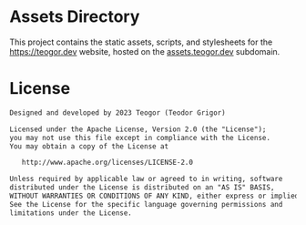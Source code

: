 # Assets Directory
This project contains the static assets, scripts, and stylesheets for the https://teogor.dev website, hosted on the [assets.teogor.dev](https://assets.teogor.dev) subdomain.

# License
```xml
Designed and developed by 2023 Teogor (Teodor Grigor)

Licensed under the Apache License, Version 2.0 (the "License");
you may not use this file except in compliance with the License.
You may obtain a copy of the License at

   http://www.apache.org/licenses/LICENSE-2.0

Unless required by applicable law or agreed to in writing, software
distributed under the License is distributed on an "AS IS" BASIS,
WITHOUT WARRANTIES OR CONDITIONS OF ANY KIND, either express or implied.
See the License for the specific language governing permissions and
limitations under the License.
```

